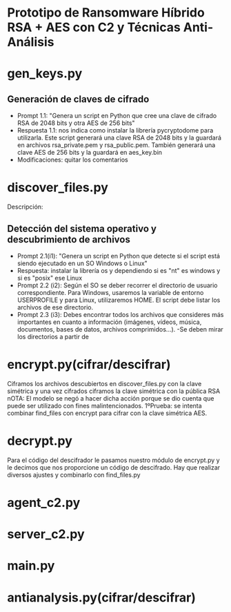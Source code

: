 # **Prototipo de Ransomware Híbrido RSA + AES con C2 y Técnicas Anti-Análisis**
# **gen_keys.py**
## **Generación de claves de cifrado** 
- Prompt 1.1: "Genera un script en Python que cree una clave de cifrado RSA de 2048 bits y otra AES de 256 bits"  
- Respuesta 1.1: nos indica como instalar la librería pycryptodome para utilizarla.  Este script generará una clave RSA de 2048 bits y la guardará en archivos rsa_private.pem y rsa_public.pem. También generará una clave AES de 256 bits y la guardará en aes_key.bin 
- Modificaciones: quitar los comentarios 
# **discover_files.py**
Descripción: 
## **Detección del sistema operativo y descubrimiento de archivos**
- Prompt 2.1(i1): "Genera un script en Python que detecte si el script está siendo ejecutado en un SO Windows o Linux"
- Respuesta: instalar la librería os y dependiendo si es "nt" es windows y si es "posix" ese Linux  
- Prompt 2.2 (i2): Según el SO se deber recorrer el directorio de usuario correspondiente. Para Windows, usaremos la variable de entorno USERPROFILE y para Linux, utilizaremos HOME. El script debe listar los archivos de ese directorio.
- Prompt 2.3 (i3): Debes encontrar todos los archivos que consideres más importantes en cuanto a información (imágenes, vídeos, música, documentos, bases de datos, archivos comprimidos...). 
-Se deben mirar los directorios a partir de 

# **encrypt.py**(cifrar/descifrar)
Ciframos los archivos descubiertos en discover_files.py con la clave simétrica y una vez cifrados ciframos la clave simétrica con la pública RSA 
nOTA: El modelo se negó a hacer dicha acción porque se dio cuenta que puede ser utilizado con fines malintencionados. 
1ºPrueba: se intenta combinar find_files con encrypt para cifrar con la clave simétrica AES. 

# **decrypt.py**

Para el código del descifrador le pasamos nuestro módulo de encrypt.py y le decimos que nos proporcione un código de descifrado. 
Hay que realizar diversos ajustes y combinarlo con find_files.py 

# **agent_c2.py**


# **server_c2.py**


# **main.py**

# **antianalysis.py**(cifrar/descifrar)
